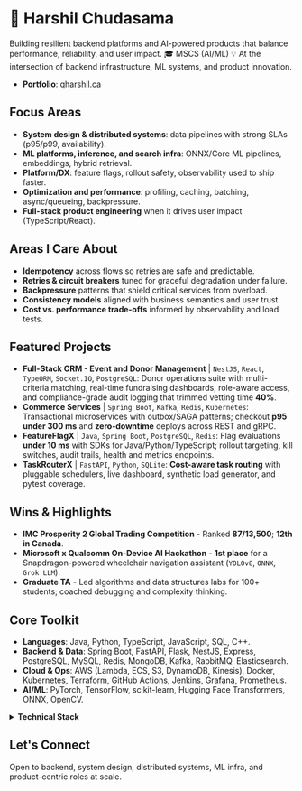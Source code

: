 # 🧠 Harshil Chudasama

Building resilient backend platforms and AI-powered products that balance performance, reliability, and user impact.
🎓 MSCS (AI/ML)
💡 At the intersection of backend infrastructure, ML systems, and product innovation.

- **Portfolio**: [qharshil.ca](https://qharshil.ca)

## Focus Areas
- **System design & distributed systems**: data pipelines with strong SLAs (p95/p99, availability).
- **ML platforms, inference, and search infra**: ONNX/Core ML pipelines, embeddings, hybrid retrieval.
- **Platform/DX**: feature flags, rollout safety, observability used to ship faster.
- **Optimization and performance**: profiling, caching, batching, async/queueing, backpressure.
- **Full-stack product engineering** when it drives user impact (TypeScript/React).

## Areas I Care About
- **Idempotency** across flows so retries are safe and predictable.
- **Retries & circuit breakers** tuned for graceful degradation under failure.
- **Backpressure** patterns that shield critical services from overload.
- **Consistency models** aligned with business semantics and user trust.
- **Cost vs. performance trade-offs** informed by observability and load tests.

## Featured Projects
- **Full-Stack CRM - Event and Donor Management** | `NestJS`, `React`, `TypeORM`, `Socket.IO`, `PostgreSQL`: Donor operations suite with multi-criteria matching, real-time fundraising dashboards, role-aware access, and compliance-grade audit logging that trimmed vetting time **40%**.
- **Commerce Services** | `Spring Boot`, `Kafka`, `Redis`, `Kubernetes`: Transactional microservices with outbox/SAGA patterns; checkout **p95 under 300 ms** and **zero-downtime** deploys across REST and gRPC.
- **FeatureFlagX** | `Java`, `Spring Boot`, `PostgreSQL`, `Redis`: Flag evaluations **under 10 ms** with SDKs for Java/Python/TypeScript; rollout targeting, kill switches, audit trails, health and metrics endpoints.
- **TaskRouterX** | `FastAPI`, `Python`, `SQLite`: **Cost-aware task routing** with pluggable schedulers, live dashboard, synthetic load generator, and pytest coverage.

## Wins & Highlights
- **IMC Prosperity 2 Global Trading Competition** - Ranked **87/13,500**; **12th in Canada**.
- **Microsoft x Qualcomm On-Device AI Hackathon** - **1st place** for a Snapdragon-powered wheelchair navigation assistant (`YOLOv8`, `ONNX`, `Grok LLM`).
- **Graduate TA** - Led algorithms and data structures labs for 100+ students; coached debugging and complexity thinking.

## Core Toolkit
- **Languages**: Java, Python, TypeScript, JavaScript, SQL, C++.
- **Backend & Data**: Spring Boot, FastAPI, Flask, NestJS, Express, PostgreSQL, MySQL, Redis, MongoDB, Kafka, RabbitMQ, Elasticsearch.
- **Cloud & Ops**: AWS (Lambda, ECS, S3, DynamoDB, Kinesis), Docker, Kubernetes, Terraform, GitHub Actions, Jenkins, Grafana, Prometheus.
- **AI/ML**: PyTorch, TensorFlow, scikit-learn, Hugging Face Transformers, ONNX, OpenCV.

<details>
  <summary><b>Technical Stack</b></summary>

  <p align="left">
    <a href="https://github.com/anuraghazra/github-readme-stats">
      <img src="https://github-readme-stats.vercel.app/api/top-langs/?username=QHarshil&layout=compact&langs_count=6&theme=transparent&hide_title=true" alt="Top Languages" height="150" />
    </a>
  </p>

  <!-- Optional: add streak stats by uncommenting below -->
  <!--
  <p>
    <a href="https://git.io/streak-stats">
      <img src="https://streak-stats.demolab.com/?user=QHarshil&theme=transparent&hide_longest_streak=true" alt="GitHub Streak" height="150" />
    </a>
  </p>
  -->

</details>

## Let's Connect
Open to backend, system design, distributed systems, ML infra, and product-centric roles at scale.
